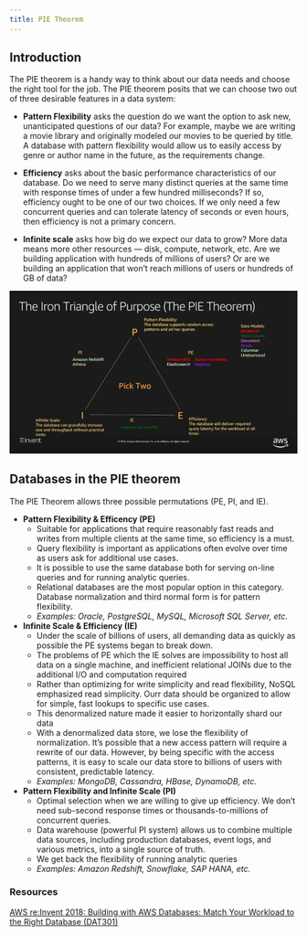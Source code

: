 ```yaml
---
title: PIE Theorem
---
```


## Introduction

The PIE theorem is a handy way to think about our data needs and choose the right tool for the job. The PIE theorem posits that we can choose two out of three desirable features in a data system:

- **Pattern Flexibility** asks the question do we want the option to ask new, unanticipated questions of our data? For example, maybe we are writing a movie library and originally modeled our movies to be queried by title. A database with pattern flexibility would allow us to easily access by genre or author name in the future, as the requirements change.

- **Efficiency** asks about the basic performance characteristics of our database. Do we need to serve many distinct queries at the same time with response times of under a few hundred milliseconds? If so, efficiency ought to be one of our two choices. If we only need a few concurrent queries and can tolerate latency of seconds or even hours, then efficiency is not a primary concern.

- **Infinite scale** asks how big do we expect our data to grow? More data means more other resources — disk, compute, network, etc. Are we building application with hundreds of millions of users? Or are we building an application that won’t reach millions of users or hundreds of GB of data?

<div class="text--center">

![PIE theorem diagram](./pie-theorem.jpg "The PIE theorem posits that we can choose two out of three desirable features in a data system")

</div>

## Databases in the PIE theorem

The PIE Theorem allows three possible permutations (PE, PI, and IE).

- **Pattern Flexibility & Efficency (PE)**
  - Suitable for applications that require reasonably fast reads and writes from multiple clients at the same time, so efficiency is a must.
  - Query flexibility is important as applications often evolve over time as users ask for additional use cases.
  - It is possible to use the same database both for serving on-line queries and for running analytic queries.
  - Relational databases are the most popular option in this category. Database normalization and third normal form is for pattern flexibility.
  - _Examples: Oracle, PostgreSQL, MySQL, Microsoft SQL Server, etc._
- **Infinite Scale & Efficiency (IE)**
  - Under the scale of billions of users, all demanding data as quickly as possible the PE systems began to break down.
  - The problems of PE which the IE solves are impossibility to host all data on a single machine, and inefficient relational JOINs due to the additional I/O and computation required
  - Rather than optimizing for write simplicity and read flexibility, NoSQL emphasized read simplicity. Ourr data should be organized to allow for simple, fast lookups to specific use cases.
  - This denormalized nature made it easier to horizontally shard our data
  - With a denormalized data store, we lose the flexibility of normalization. It’s possible that a new access pattern will require a rewrite of our data. However, by being specific with the access patterns, it is easy to scale our data store to billions of users with consistent, predictable latency.
  - _Examples: MongoDB, Cassandra, HBase, DynamoDB, etc._
- **Pattern Flexibility and Infinite Scale (PI)**
  - Optimal selection when we are willing to give up efficiency. We don’t need sub-second response times or thousands-to-millions of concurrent queries.
  - Data warehouse (powerful PI system) allows us to combine multiple data sources, including production databases, event logs, and various metrics, into a single source of truth.
  - We get back the flexibility of running analytic queries
  - _Examples: Amazon Redshift, Snowflake, SAP HANA, etc._

### Resources

[AWS re:Invent 2018: Building with AWS Databases: Match Your Workload to the Right Database (DAT301)](https://www.youtube.com/watch?v=hwnNbLXN4vA)
